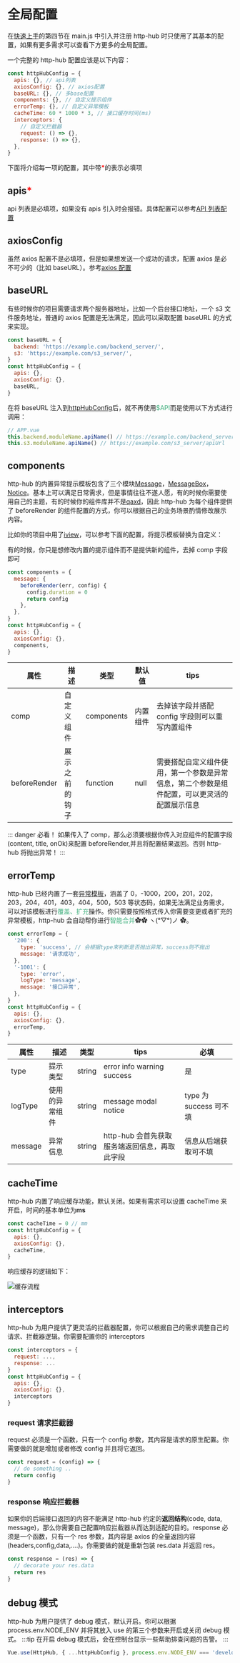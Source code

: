 # 全局配置

在[快速上手](/guide/install/#快速上手)的第四节在 main.js 中引入并注册 http-hub 时只使用了其基本的配置，如果有更多需求可以查看下方更多的全局配置。

一个完整的 http-hub 配置应该是以下内容：

```javascript
const httpHubConfig = {
  apis: {}, // api列表
  axiosConfig: {}, // axios配置
  baseURL: {}, // 多base配置
  components: {}, // 自定义提示组件
  errorTemp: {}, // 自定义异常模板
  cacheTime: 60 * 1000 * 3, // 接口缓存时间(ms)
  interceptors: {
    // 自定义拦截器
    request: () => {},
    response: () => {},
  },
}
```

下面将介绍每一项的配置，其中带<b style="color:red">\*</b>的表示必填项

## apis<b style="color:red">\*</b>

api 列表是必填项，如果没有 apis 引入时会报错。具体配置可以参考[API 列表配置](/guide/module/#api-列表配置)

## axiosConfig

虽然 axios 配置不是必填项，但是如果想发送一个成功的请求，配置 axios 是必不可少的（比如 baseURL）。参考[axios 配置](http://axios-js.com/zh-cn/docs/index.html)

## baseURL

有些时候你的项目需要请求两个服务器地址，比如一个后台接口地址，一个 s3 文件服务地址，普通的 axios 配置是无法满足，因此可以采取配置 baseURL 的方式来实现。

```javascript
const baseURL = {
  backend: 'https://example.com/backend_server/',
  s3: 'https://example.com/s3_server/',
}
const httpHubConfig = {
  apis: {},
  axiosConfig: {},
  baseURL,
}
```

在将 baseURL 注入到[httpHubConfig](/guide/global-config/)后，就不再使用<span style="color:#3eaf7c">\$API</span>而是使用以下方式进行调用：

```javascript
// APP.vue
this.backend.moduleName.apiName() // https://example.com/backend_server/apiUrl
this.s3.moduleName.apiName() // https://example.com/s3_server/apiUrl
```

## components

http-hub 的内置异常提示模板包含了三个模块[Message](/API/)，[MessageBox](/API/)，[Notice](/API/)。基本上可以满足日常需求，但是事情往往不遂人愿，有的时候你需要使用自己的主题，有的时候你的组件库并不是[qaxd](http://design.github.cn/home/welcome)，因此 http-hub 为每个组件提供了 beforeRender 的组件配置的方式，你可以根据自己的业务场景酌情修改展示内容。

比如你的项目中用了[iview](https://www.iviewui.com/)，可以参考下面的配置，将提示模板替换为自定义：

<RecoDemo :collapse="true">
<template slot="code-script">
<<< @/docs/.vuepress/js/components.js
</template>
</RecoDemo>

有的时候，你只是想修改内置的提示组件而不是提供新的组件，去掉 comp 字段即可

```javascript
const components = {
  message: {
    beforeRender(err, config) {
      config.duration = 0
      return config
    },
  },
}
const httpHubConfig = {
  apis: {},
  axiosConfig: {},
  components,
}
```

| 属性         | 描述           | 类型       | 默认值   | tips                                                                                         |
| ------------ | -------------- | ---------- | -------- | -------------------------------------------------------------------------------------------- |
| comp         | 自定义组件     | components | 内置组件 | 去掉该字段并搭配 config 字段则可以重写内置组件                                               |
| beforeRender | 展示之前的钩子 | function   | null     | 需要搭配自定义组件使用，第一个参数是异常信息，第二个参数是组件配置，可以更灵活的配置展示信息 |

::: danger 必看！
如果传入了 comp，那么必须要根据你传入对应组件的配置字段(content, title, onOk)来配置 beforeRender,并且将配置结果返回。否则 http-hub 将抛出异常！
:::

## errorTemp

http-hub 已经内置了一套[异常模板](/inner/errorTemp.html)，涵盖了 0，-1000，200，201，202，203，204，401，403，404，500，503 等状态码，如果无法满足业务需求，可以对该模板进行<span style="color:#3eaf7c">覆盖、扩充</span>操作。你只需要按照格式传入你需要变更或者扩充的异常模板，http-hub 会自动帮你进行<span style="color:#3eaf7c">智能合并</span>✿✿ ヽ(°▽°)ノ ✿。

```javascript
const errorTemp = {
  '200': {
    type: 'success', // 会根据type来判断是否抛出异常，success则不抛出
    message: '请求成功',
  },
  '-1001': {
    type: 'error',
    logType: 'message',
    message: '接口异常',
  },
}
const httpHubConfig = {
  apis: {},
  axiosConfig: {},
  errorTemp,
}
```

| 属性    | 描述           | 类型   | tips                                          | 必填                   |
| ------- | -------------- | ------ | --------------------------------------------- | ---------------------- |
| type    | 提示类型       | string | error info warning success                    | 是                     |
| logType | 使用的异常组件 | string | message modal notice                          | type 为 success 可不填 |
| message | 异常信息       | string | http-hub 会首先获取服务端返回信息，再取此字段 | 信息从后端获取可不填   |

## cacheTime

http-hub 内置了响应缓存功能，默认关闭。如果有需求可以设置 cacheTime 来开启，时间的基本单位为**ms**

```javascript
const cacheTime = 0 // mm
const httpHubConfig = {
  apis: {},
  axiosConfig: {},
  cacheTime,
}
```

响应缓存的逻辑如下：

![缓存流程](~@img/img/storage.jpg)

## interceptors

http-hub 为用户提供了更灵活的拦截器配置，你可以根据自己的需求调整自己的请求、拦截器逻辑。你需要配置你的 interceptors

```javascript
const interceptors = {
  request: ...,
  response: ...
}
const httpHubConfig = {
  apis: {},
  axiosConfig: {},
  interceptors
}
```

### request 请求拦截器

request 必须是一个函数，只有一个 config 参数，其内容是请求的原生配置。你需要做的就是增加或者修改 config 并且将它返回。

```javascript
const request = (config) => {
  // do something ..
  return config
}
```

### response 响应拦截器

如果你的后端接口返回的内容不能满足 http-hub 约定的**返回结构**(code, data, message)，那么你需要自己配置响应拦截器从而达到适配的目的。response 必须是一个函数，只有一个 res 参数，其内容是 axios 的全量返回内容(headers,config,data,....)。你需要做的就是重新包装 res.data 并返回 res。

```javascript
const response = (res) => {
  // decorate your res.data
  return res
}
```

## debug 模式

http-hub 为用户提供了 debug 模式，默认开启。你可以根据 process.env.NODE_ENV 并将其放入 use 的第三个参数来开启或关闭 debug 模式。
:::tip
在开启 debug 模式后，会在控制台显示一些帮助排查问题的告警。
:::

```javascript
Vue.use(HttpHub, { ...httpHubConfig }, process.env.NODE_ENV === 'development')
```
